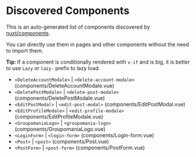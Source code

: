 # Discovered Components

This is an auto-generated list of components discovered by [nuxt/components](https://github.com/nuxt/components).

You can directly use them in pages and other components without the need to import them.

**Tip:** If a component is conditionally rendered with `v-if` and is big, it is better to use `Lazy` or `lazy-` prefix to lazy load.

- `<DeleteAccountModale>` | `<delete-account-modale>` (components/DeleteAccountModale.vue)
- `<DeletePostModale>` | `<delete-post-modale>` (components/DeletePostModale.vue)
- `<EditPostModal>` | `<edit-post-modal>` (components/EditPostModal.vue)
- `<EditProfileModale>` | `<edit-profile-modale>` (components/EditProfileModale.vue)
- `<GroupomaniaLogo>` | `<groupomania-logo>` (components/GroupomaniaLogo.vue)
- `<LoginForm>` | `<login-form>` (components/Login-form.vue)
- `<Post>` | `<post>` (components/Post.vue)
- `<PostForm>` | `<post-form>` (components/PostForm.vue)
